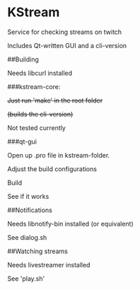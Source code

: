 # KStream

Service for checking streams on twitch

Includes Qt-written GUI and a cli-version


##Building

Needs libcurl installed

###kstream-core:

~~Just run 'make' in the root folder~~

~~(builds the cli-version)~~

Not tested currently


###qt-gui

Open up .pro file in kstream-folder.

Adjust the build configurations

Build

See if it works


##Notifications

Needs libnotify-bin installed (or equivalent)

See dialog.sh

##Watching streams

Needs livestreamer installed

See 'play.sh'

